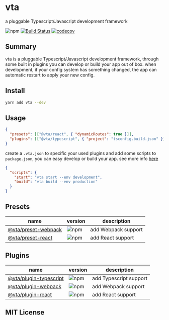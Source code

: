 # vta

a pluggable Typescript/Javascript development framework

![npm](https://img.shields.io/npm/v/vta) [![Build Status](https://travis-ci.com/vta-js/vta.svg?branch=master)](https://travis-ci.com/vta-js/vta) [![codecov](https://codecov.io/gh/vta-js/vta/branch/master/graph/badge.svg)](https://codecov.io/gh/vta-js/vta)

## Summary

vta is a pluggable Typescript/Javascript development framework, through some built in plugins you can develop or build your app out of box. when development, if your config system has something changed, the app can automatic restart to apply your new config.

## Install

```bash
yarn add vta --dev
```

## Usage

```json
{
  "presets": [["@vta/react", { "dynamicRoutes": true }]],
  "plugins": [["@vta/typescript", { "project": "tsconfig.build.json" }], ["@vta/webpack"]]
}
```

create a `.vta.json` to specific your used plugins and add some scripts to `package.json`, you can easy develop or build your app. see more info [here](https://github.com/vta-js/vta/tree/master/packages/core)

```json
{
  "scripts": {
    "start": "vta start --env development",
    "build": "vta build --env production"
  }
}
```

## Presets

| name                                                                                            | version                                                  | description         |
| ----------------------------------------------------------------------------------------------- | -------------------------------------------------------- | ------------------- |
| [@vta/preset-webpack](https://github.com/vta-js/preset-webpack)                                 | ![npm](https://img.shields.io/npm/v/@vta/preset-webpack) | add Webpack support |
| [@vta/preset-react](https://github.com/vta-js/preset-webpack/tree/master/packages/preset-react) | ![npm](https://img.shields.io/npm/v/@vta/preset-react)   | add React support   |

## Plugins

| name                                                                                                | version                                                     | description            |
| --------------------------------------------------------------------------------------------------- | ----------------------------------------------------------- | ---------------------- |
| [@vta/plugin-typescript](https://github.com/vta-js/vta/tree/master/packages/plugin-typescript)      | ![npm](https://img.shields.io/npm/v/@vta/plugin-typescript) | add Typescript support |
| [@vta/plugin-webpack](https://github.com/vta-js/preset-webpack/tree/master/packages/plugin-webpack) | ![npm](https://img.shields.io/npm/v/@vta/plugin-webpack)    | add Webpack support    |
| [@vta/plugin-react](https://github.com/vta-js/preset-webpack/tree/master/packages/plugin-react)     | ![npm](https://img.shields.io/npm/v/@vta/plugin-react)      | add React support      |

## MIT License
